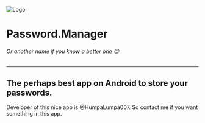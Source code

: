 ![Logo](https://gitlab.hopul.net/uploads/project/avatar/6/typingsolutions.passwordmanager.logo.png)
# Password.Manager
###### Or another name if you know a better one :wink:
---

## The perhaps best app on Android to store your passwords.

Developer of this nice app is @HumpaLumpa007. 
So contact me if you want something in this app.